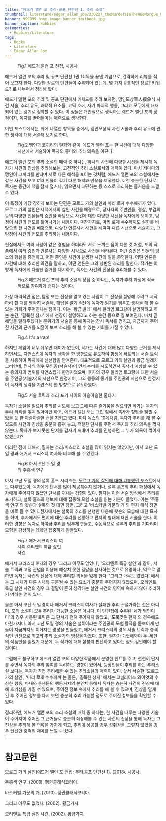 ```yaml
---
title: "에드거 앨런 포 추리·공포 단편선 1: 추리 소설"
thumbnail: literature/edgar_allan_poe/230227_theMurdersInTheRueMorgue_00.jpg
banner: 999999_home_image_banner_textbook.jpg
banner_caption: Hobbies
categories:
  - Hobbies/Literature
tags:
  - Books
  - Literature
  - Edgar Allan Poe
---
```


<figure class="align-center" style="width: 200px">
  <a href="/assets/images/literature/edgar_allan_poe/220120_EdgarAllanPoe_00.jpg">
  <img src="{{ site.url }}{{ site.baseurl }}/assets/images/literature/edgar_allan_poe/220120_EdgarAllanPoe_00.jpg" alt="">
  </a>
  <figcaption>
  Fig.1 에드거 앨런 포 전집, 시공사
  </figcaption>
</figure>

에드거 앨런 포의 추리 및 공포 단편선 1권 1회독을 끝낸 기념으로, 간략하게 리뷰를 적어 보고자 한다. 다양한 장르의 단편들이 수록되어 있는데, 몇 가지 공통적인 장르? 키워드? 로 나누어서 정리해 봤다.

에드거 앨런 포의 추리 및 공포 단편에서 키워드를 추려 보자면, 맹인모상盲人摸象식 사건 서술, 추리 유도, 과학적 요소들, 고딕 호러, 자기 파괴적 행동, 그리고 모두에게 내재되어 있는 광기로 정리할 수 있다. 이 점들은 개인적으로 생각하는 에드거 앨런 포의 장점이자, 독자를 끌어들이는 매력으로 생각한다.

이번 포스트에서는, 위에 나열한 항목들 중에서, 맹인모상식 사건 서술과 추리 유도에 관한 생각에 대해 서술해 보기로 한다.

<figure class="align-center" style="width: 450px">
  <a href="/assets/images/literature/edgar_allan_poe/230227_blindmen_Elephant_01.png">
  <img src="{{ site.url }}{{ site.baseurl }}/assets/images/literature/edgar_allan_poe/230227_blindmen_Elephant_01.png" alt="">
  </a>
  <figcaption>
  Fig.2 맹인과 코끼리의 일화와 같이, 에드거 앨런 포는 한 사건에 대해 다양한 시선에서 서술하여 독자의 흥미와 추리 의욕을 이끈다.
  </figcaption>
</figure>

에드거 앨런 포의 추리 소설의 매력 중 하나는, 하나의 사건에 다양한 시선을 제시해 독자가 사건의 진상을 추리해보는, 고전적인 추리 소설로서의 매력이 있다. 마치 저마다의 맹인이 코끼리를 만지며 서로 다른 해석을 보이는 것처럼, 에드거 앨런 포의 소설에서는 같은 사건을 보고 여러 인물이 각기 다른 해석과 반응을 제공한다. 이런 충분한 단서로 독자는 중간에 책을 잠시 덮거나, 읽으면서 고민하는 등 스스로 추리하는 즐거움을 느낄 수 있다.

이 특징이 가장 강하게 보이는 단편은 모르그 가의 살인과 마리 로제 수수께끼가 있다. 모르그 가의 살인은 저택에서의 살인 사건을 배경으로, 당사자의 주변인들, 경찰, 부검의 등의 다양한 인물들의 증언을 바탕으로 사건에 대한 다양한 시선을 독자에게 보이고, 탐정이 사건의 전모를 풀어나가는 내용이다. 마찬가지로, 마리 로제 수수께끼도 실화를 바탕으로 한 사건을 배경으로, 다양한 언론사가 사건을 제각각 다른 시선으로 서술하고, 그 탐정이 사건의 전모를 추리하는 내용이다.

현실에서도 여러 사람이 같은 경험을 하더라도 서로 느끼는 점이 다른 것 처럼, 포의 작품에서 여러 증인과 언론사는 다양한 시각으로 사건을 바라본다. 어떤 증인은 인물의 평소의 행실을 증언하고, 어떤 증인은 사건이 발생한 시간의 일을 증언한다. 어떤 언론은 사건에 대해 추리한 의견을 말하고, 어떤 언론은 그와 상반된 추리를 말한다. 작가는 이렇게 독자에게 다양한 증거를 제시하고, 독자는 사건의 진상을 추리해볼 수 있다.

<figure class="align-center" style="width: 450px">
  <a href="/assets/images/literature/edgar_allan_poe/230227_answerSheet_02.jpg">
  <img src="{{ site.url }}{{ site.baseurl }}/assets/images/literature/edgar_allan_poe/230227_answerSheet_02.jpg" alt="">
  </a>
  <figcaption>
  Fig.3 에드거 앨런 포의 추리 소설의 장점 중 하나는, 독자가 추리 과정에 적극적으로 참여하기 쉽다는 것이다.
  </figcaption>
</figure>

가장 매력적인 점은, 탐정 또는 진상을 알고 있는 사람이 그 진상을 설명해 주려고 시작하려 할 때를 명확히 서술해, 해답을 알기 직전에 독자가 읽기를 멈추고 생각을 해 볼 수 있는 기회가 주어진다는 점이다. 이는 '황금 벌레' 에서 윌리엄 르그랑이 설명하려고 하는 순간, '길쭉한 상자' 에서 선장이 설명하려고 하는 순간 등으로 잘 보여진다. 마치 곧 해답을 알려주겠다는 분위기의 서술을 통해 독자는 잠시 독서를 멈추고, 지금까지 주어진 사건의 근거를 되짚어 보며 추리를 해 볼 수 있는 기회를 가질 수 있다.

<figure class="align-center">
  <a href="/assets/images/literature/edgar_allan_poe/230227_its_a_trap_00.jpg">
  <img src="{{ site.url }}{{ site.baseurl }}/assets/images/literature/edgar_allan_poe/230227_its_a_trap_00.jpg" alt="">
  </a>
  <figcaption>
  Fig.4 It's a trap!
  </figcaption>
</figure>

하지만 게임이 너무 쉬우면 재미가 없듯이, 작가는 사건에 대해 많고 다양한 근거를 제시하면서도, 자연스럽게 독자의 생각을 한 방향으로 유도하여 함정에 빠트리는 서술 트릭을 사용하여 독자에게 신선함을 안겨준다. 대표적으로 모르그 가의 살인과 황금 벌레가 그러한데, 전자의 경우 주인공(서술자)이 먼저 추리를 시도하면서 독자가 예상할 수 있는 용의자의 범위를 자연스럽게 한정지었으며, 후자의 경우 윌리엄 르그랑에 대한 서술을 주인공(서술자)의 시선으로 한정지어, 그의 행동의 동기를 주인공의 시선으로 한정지어 독자의 생각을 자연스레 한 방향으로 유도하였다.

<figure class="align-center">
  <a href="/assets/images/literature/edgar_allan_poe/230227_tightrope_00.jpg">
  <img src="{{ site.url }}{{ site.baseurl }}/assets/images/literature/edgar_allan_poe/230227_tightrope_00.jpg" alt="">
  </a>
  <figcaption>
  Fig.5 서술 트릭과 추리 포기 사이의 아슬아슬한 줄타기
  </figcaption>
</figure>

독자가 소설을 읽으며 추리를 시도해 보고 그에 따른 즐거움을 얻으려면 작가는 독자의 추리 의욕을 꺾지 말아야만 하고, 에드거 앨런 포는 그런 점에서 독자가 정답을 맞출 수 있을 듯 한 아슬아슬한 선을 지키고 있다. 마치 <a href="https://en.wikipedia.org/wiki/Golden_Age_of_Detective_Fiction">녹스의 10계</a>처럼, 독자가 추리를 해 볼 수 있도록 사건의 진상을 충분히 좁혀 놓고, 적절한 단서를 주면서 독자의 추리 의욕을 꺾지 않는다. 독자가 보지 못한 단서를 갑자기 꺼내며 추리를 진행하면 그 누가 의욕이 꺾이지 않겠는가?

이러한 점에 대해서, 필자는 추리/미스터리 소설을 많이 읽지는 않았지만, 아서 코난 도일 경과 애거서 크리스티 여사와 비교해 볼 수 있겠다.

<figure class="align-center" style="width: 150px">
  <a href="/assets/images/literature/edgar_allan_poe/230227_aStudyInScarlet_00.jpg">
  <img src="{{ site.url }}{{ site.baseurl }}/assets/images/literature/edgar_allan_poe/230227_aStudyInScarlet_00.jpg" alt="">
  </a>
  <figcaption>
  Fig.6 아서 코난 도일 경의 주홍색 연구
  </figcaption>
</figure>

아서 코난 도일 경의 셜록 홈즈 시리즈는, <a href="https://ingyu-lee.github.io/hobbies/edgar-allan-poe-the-murders-in-the-rue-morgue/">모르그 가의 살인에 대해 리뷰했던 포스트</a>에서도 다루었듯이, 독자에게 단서를 많이 제공해주지 않거나, 셜록 홈즈의 추리 과정에서 독자에게 주어지지 않았던 단서를 꺼내는 경향이 있다. 필자는 이런 서술 방식에서 추리를 포기하고, 셜록 홈즈의 행보에 대해 집중해 모험 소설을 읽는 기분이 들었다. 이는 '주홍색 연구'의 왓슨과 셜록의 첫 대면 장면, 그리고 '바스커빌 가문의 개'의 편지 해석 장면을 예로 들 수 있다. 전자에서는 셜록의 추리를 선행한 다음에 왓슨의 모습에 대한 묘사를 하며, 후자에서도 편지에 대한 추리를 선행하고 편지의 형태에 대한 서술을 한다. 이러한 경향은 독자로 하여금 추리를 멈추게 만들고, 수동적으로 셜록의 추리를 기다리며 모험을 감상하는 데에만 집중하게 만들었다.

<figure class="align-center" style="width: 150px">
  <a href="/assets/images/literature/edgar_allan_poe/230227_murderOnTheOrientExpress_00.jpg">
  <img src="{{ site.url }}{{ site.baseurl }}/assets/images/literature/edgar_allan_poe/230227_murderOnTheOrientExpress_01.jpg" alt="">
  </a>
  <figcaption>
  Fig.7 애거서 크리스티 여사의 오리엔트 특급 살인 사건
  </figcaption>
</figure>

애거서 크리스티 여사의 경우 '그리고 아무도 없었다', '오리엔트 특급 살인'과 같이, 서술 트릭과 고정 관념을 이용해 예상치 못한 결말을 선사하는 것으로 유명하나, 역으로 말하면 독자는 사건의 진상에 대해 추리할 의욕을 잃게 한다. '그리고 아무도 없었다' 에서는 그 시체가 다른 시체와 구분될 수 있는 요소가 충분히 주어지지 않았으며, 오리엔트 특급 살인 사건의 경우 그 결말이 흔히 생각하는 살인 사건의 영역에 속하지 않아 추리하기 어려운 면이 있다.

물론 아서 코난 도일 경이나 애거서 크리스티 여사가 실패한 추리 소설가라는 것은 아니며, 포의 소설이 모두 추리가 가능한 소설은 아니다. 이 단편집에 수록된 '네가 범인이다'의 경우 사용된 트릭은 그 단서가 전혀 주어지지 않았고, '도둑맞은 편지'의 경우에도 마찬가지다. 아서 코난 도일 경의 서술은 셜록이라는 주인공의 모험 활극을 돋보이게 만들어 지금까지도 이어지는 명성을 만들었고, 애거서 크리스티의 경우 서술 트릭과 충격적인 반전으로 최고의 추리 소설가의 명성을 가졌다. 또한, 필자가 기껏해봐야 두-세편의 작품만을 읽었기 때문에, 두 작가에 대해 섣불리 판단하고 있다는 점도 감안해야 할 것이다.

그럼에도 불구하고 에드거 앨런 포의 다양한 작품에서 분명한 힌트를 주고, 천천히 단서를 주면서 독자의 추리 참여를 독려하는 경향이 있어서, 등장인물이 추리를 하는 추리소설 보다는, 독자가 직접 추리해볼 수 있는 추리소설의 매력이 있다. 앞서 서술한 '모르그 가의 살인', '마리 로제 수수께끼'는 물론, '길쭉한 상자' 에서는 코닐리어스 와이엇의 수상한 행동, 아내와 동생들의 행동거지의 불일치 등에서 독자는 충분히 사건의 진상에 대해 호기심을 가질 수 있으며, 주어진 정보 속에서 추리를 해 볼 수 있으며, 진상을 알게 된 후 주어진 정보를 다시 보면 충분히 추리 가능할 정도로 주어진 정보들을 확인할 수 있다.

정리하면, 에드거 앨런 포의 추리 소설의 매력 중 하나는, 한 사건을 다루는 다양한 서술이 주어지며 주어진 그 근거들로 충분히 예상해볼 수 있는 사건의 진상을 통해 독자는 그 진상을 추리해 볼 의욕을 가지게 되고, 추리에 성공할 경우 성취감을, 그렇지 않았을 경우 신선한 충격의 재미를 느낄 수 있다.

---
# 참고문헌

모르그 가의 살인(에드거 앨런 포 전집: 추리.공포 단편선 1). (2018). 시공사.

주홍색 연구. (2009). 펭귄클래식코리아.

바스커빌 가문의 개. (2010). 펭귄클래식코리아.

그리고 아무도 없었다. (2002). 황금가지.

오리엔트 특급 살인 사건. (2002). 황금가지.
